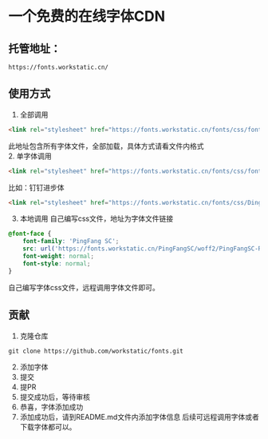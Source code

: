 # 一个免费的在线字体CDN
## 托管地址：  
```hmtl
https://fonts.workstatic.cn/
```
## 使用方式
 1. 全部调用
```html
<link rel="stylesheet" href="https://fonts.workstatic.cn/fonts/css/fonts.css" />
```
此地址包含所有字体文件，全部加载，具体方式请看文件内格式  
2. 单字体调用
```html
<link rel="stylesheet" href="https://fonts.workstatic.cn/fonts/css/fontname.css" />
```
比如：钉钉进步体
```html
<link rel="stylesheet" href="https://fonts.workstatic.cn/fonts/css/DingTalk.css" />
```
3. 本地调用
自己编写css文件，地址为字体文件链接
```css
@font-face {
    font-family: 'PingFang SC';
    src: url('https://fonts.workstatic.cn/PingFangSC/woff2/PingFangSC-Regular.woff2') format(woff2);
    font-weight: normal;
    font-style: normal;
}
```
自己编写字体css文件，远程调用字体文件即可。

## 贡献
1. 克隆仓库
```
git clone https://github.com/workstatic/fonts.git
```
2. 添加字体
3. 提交
4. 提PR
5. 提交成功后，等待审核
6. 恭喜，字体添加成功
7. 添加成功后，请到README.md文件内添加字体信息
后续可远程调用字体或者下载字体都可以。
